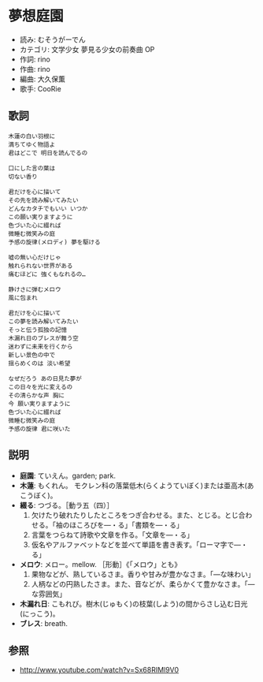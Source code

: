 夢想庭園
=========

- 読み: むそうがーでん
- カテゴリ: 文学少女 夢見る少女の前奏曲 OP
- 作詞: rino
- 作曲: rino
- 編曲: 大久保薫
- 歌手: CooRie


歌詞
-----

    木蓮の白い羽根に
    満ちてゆく物語よ
    君はどこで 明日を読んでるの

    口にした言の葉は
    切ない香り

    君だけを心に描いて
    その先を読み解いてみたい
    どんなカタチでもいい いつか
    この願い実りますように
    色づいた心に綴れば
    微睡む微笑みの庭
    予感の旋律(メロディ) 夢を駆ける

    嘘の無い心だけじゃ
    触れられない世界がある
    痛むほどに 強くもなれるの…

    静けさに弾むメロウ
    風に包まれ

    君だけを心に描いて
    この夢を読み解いてみたい
    そっと伝う孤独の記憶
    木漏れ日のブレスが舞う空
    迷わずに未来を行くから
    新しい景色の中で
    揺らめくのは 淡い希望

    なぜだろう あの日見た夢が
    この日々を光に変えるの
    その清らかな声 胸に
    今 願い実りますように
    色づいた心に綴れば
    微睡む微笑みの庭
    予感の旋律 君に咲いた


説明
-----

- **庭園**: ていえん。garden; park.
- **木蓮**: もくれん。 モクレン科の落葉低木(らくようていぼく)または亜高木(あこうぼく)。
- **綴る**: つづる。［動ラ五（四）］
    1. 欠けたり破れたりしたところをつぎ合わせる。また、とじる。とじ合わせる。「袖のほころびを―・る」「書類を―・る」
    2. 言葉をつらねて詩歌や文章を作る。「文章を―・る」
    3. 仮名やアルファベットなどを並べて単語を書き表す。「ローマ字で―・る」
- **メロウ**: メロー。mellow.  ［形動］《「メロウ」とも》
    1. 果物などが、熟しているさま。香りや甘みが豊かなさま。「―な味わい」
    2. 人柄などの円熟したさま。また、音などが、柔らかくて豊かなさま。「―な雰囲気」
- **木漏れ日**: こもれび。樹木(じゅもく)の枝葉(しよう)の間からさし込む日光(にっこう)。
- **ブレス**: breath.


参照
-----

- <http://www.youtube.com/watch?v=Sx68RIMl9V0>
